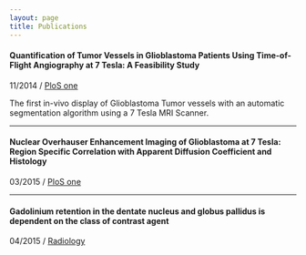 ```yaml
---
layout: page
title: Publications
---
```


#### Quantification of Tumor Vessels in Glioblastoma Patients Using Time-of-Flight Angiography at 7 Tesla: A Feasibility Study

11/2014 / [PloS one](http://dx.plos.org/10.1371/journal.pone.0110727)

The first in-vivo display of Glioblastoma Tumor vessels with an automatic segmentation algorithm using a 7 Tesla MRI Scanner.

---

#### Nuclear Overhauser Enhancement Imaging of Glioblastoma at 7 Tesla: Region Specific Correlation with Apparent Diffusion Coefficient and Histology

03/2015 / [PloS one](http://dx.plos.org/10.1371/journal.pone.0121220)

---

#### Gadolinium retention in the dentate nucleus and globus pallidus is dependent on the class of contrast agent

04/2015 / [Radiology](http://pubs.rsna.org/doi/abs/10.1148/radiol.2015150337)
